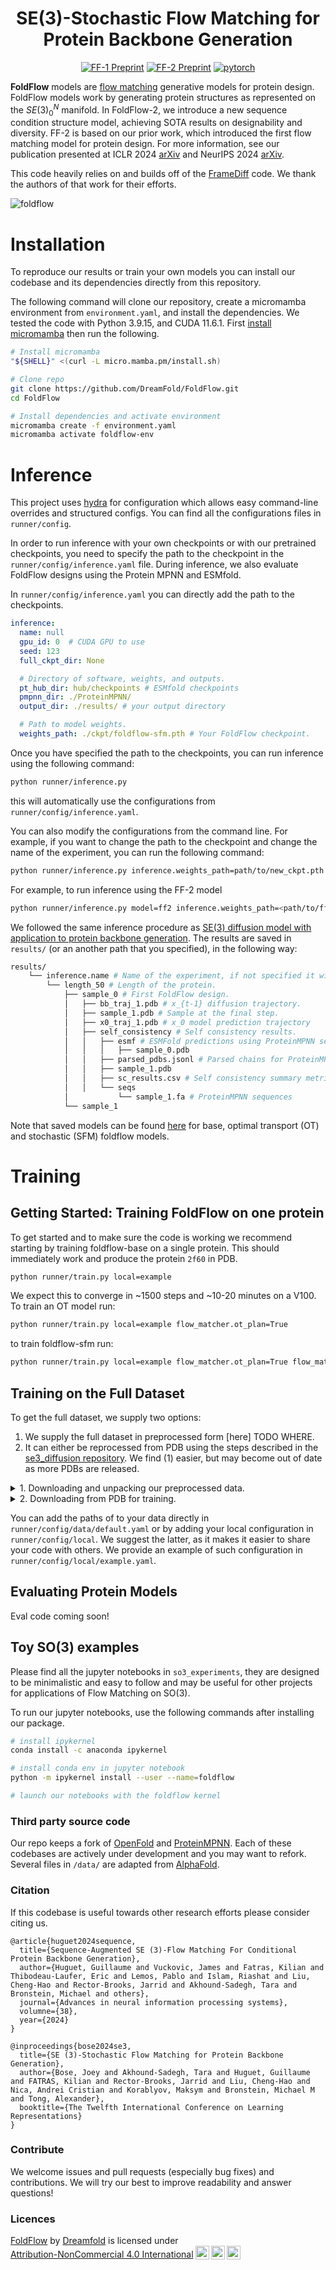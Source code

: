 <div align="center">

# SE(3)-Stochastic Flow Matching for Protein Backbone Generation

[![FF-1 Preprint](http://img.shields.io/badge/paper-arxiv.2310.02391-B31B1B.svg)](https://arxiv.org/abs/2310.02391)
[![FF-2 Preprint](http://img.shields.io/badge/paper-arxiv.2405.20313-B31B1B.svg)](https://arxiv.org/abs/2405.20313)
[![pytorch](https://img.shields.io/badge/PyTorch_1.13+-ee4c2c?logo=pytorch&logoColor=white)](https://pytorch.org/get-started/locally/)

</div>

**FoldFlow** models are [flow matching](https://github.com/atong01/conditional-flow-matching) generative models for protein design. FoldFlow models work by generating protein structures as represented on the $SE(3)^N_0$ manifold. In FoldFlow-2, we introduce a new sequence condition structure model, achieving SOTA results on designability and diversity. FF-2 is based on our prior work, which introduced the first flow matching model for protein design. For more information, see our publication presented at ICLR 2024 [arXiv](https://arxiv.org/abs/2310.02391) and NeurIPS 2024 [arXiv](https://arxiv.org/abs/2405.203131).

This code heavily relies on and builds off of the [FrameDiff](https://github.com/jasonkyuyim/se3_diffusion) code. We thank the authors of that work for their efforts.

![foldflow](media/foldflow-sfm_protein.gif)

# Installation
To reproduce our results or train your own models you can install our codebase and its dependencies directly from this repository. 

The following command will clone our repository, create a micromamba environment from `environment.yaml`, and install the dependencies. We tested the code with Python 3.9.15, and CUDA 11.6.1. First [install micromamba](https://mamba.readthedocs.io/en/latest/installation/micromamba-installation.html) then run the following.

```bash
# Install micromamba
"${SHELL}" <(curl -L micro.mamba.pm/install.sh)

# Clone repo
git clone https://github.com/DreamFold/FoldFlow.git
cd FoldFlow

# Install dependencies and activate environment
micromamba create -f environment.yaml
micromamba activate foldflow-env
```
# Inference

This project uses [hydra](https://hydra.cc) for configuration which allows easy command-line overrides and structured configs. You can find all the configurations files in `runner/config`.

In order to run inference with your own checkpoints or with our pretrained checkpoints, you need to specify the path to the checkpoint in the `runner/config/inference.yaml` file. During inference, we also evaluate FoldFlow designs using the Protein MPNN and ESMfold.

In `runner/config/inference.yaml` you can directly add the path to the checkpoints.

```yaml
inference:
  name: null
  gpu_id: 0  # CUDA GPU to use
  seed: 123
  full_ckpt_dir: None

  # Directory of software, weights, and outputs.
  pt_hub_dir: hub/checkpoints # ESMfold checkpoints
  pmpnn_dir: ./ProteinMPNN/
  output_dir: ./results/ # your output directory

  # Path to model weights.
  weights_path: ./ckpt/foldflow-sfm.pth # Your FoldFlow checkpoint.
```
Once you have specified the path to the checkpoints, you can run inference using the following command:

```bash
python runner/inference.py
```
this will automatically use the configurations from `runner/config/inference.yaml`.

You can also modify the configurations from the command line. For example, if you want to change the path to the checkpoint and change the name of the experiment, you can run the following command:

```bash
python runner/inference.py inference.weights_path=path/to/new_ckpt.pth inference.name=new_ckpt
```

For example, to run inference using the FF-2 model
```sh
python runner/inference.py model=ff2 inference.weights_path=<path/to/ff2_base.pth>
```

We followed the same inference procedure as [SE(3) diffusion model with application to protein backbone generation](https://github.com/jasonkyuyim/se3_diffusion). The results are saved in `results/` (or an another path that you specified), in the following way:

```bash
results/
    └── inference.name # Name of the experiment, if not specified it will be the time.
        └── length_50 # Length of the protein.
            ├── sample_0 # First FoldFlow design.
            │   ├── bb_traj_1.pdb # x_{t-1} diffusion trajectory.
            │   ├── sample_1.pdb # Sample at the final step.
            │   ├── x0_traj_1.pdb # x_0 model prediction trajectory
            │   ├── self_consistency # Self consistency results.
            │   │   ├── esmf # ESMFold predictions using ProteinMPNN sequences.
            │   │   │   ├── sample_0.pdb
            │   │   ├── parsed_pdbs.jsonl # Parsed chains for ProteinMPNN
            │   │   ├── sample_1.pdb
            │   │   ├── sc_results.csv # Self consistency summary metrics CSV
            │   │   └── seqs
            │           └── sample_1.fa # ProteinMPNN sequences
            └── sample_1
```

Note that saved models can be found [here](https://github.com/DreamFold/FoldFlow/releases/tag/0.1.0) for base, optimal transport (OT) and stochastic (SFM) foldflow models.

# Training

## Getting Started: Training FoldFlow on one protein
To get started and to make sure the code is working we recommend starting by training foldflow-base on a single protein. This should immediately work and produce the protein `2f60` in PDB.
```bash
python runner/train.py local=example
```
We expect this to converge in ~1500 steps and ~10-20 minutes on a V100. To train an OT model run:
```bash
python runner/train.py local=example flow_matcher.ot_plan=True
```
to train foldflow-sfm run:
```bash
python runner/train.py local=example flow_matcher.ot_plan=True flow_matcher.stochastic_paths=True
```

## Training on the Full Dataset
To get the full dataset, we supply two options:
1. We supply the full dataset in preprocessed form [here] TODO WHERE.
2. It can either be reprocessed from PDB using the steps described in the [se3_diffusion repository](https://github.com/jasonkyuyim/se3_diffusion#downloading-the-pdb-for-training).
We find (1) easier, but may become out of date as more PDBs are released.
<details>
  <summary>1. Downloading and unpacking our preprocessed data. </summary>

  We supply our `metadata.csv` file, which can be used to reproduce an identical training set in `data/metadata.csv`. Note that this file assumes all pickled data is located in `data/processed_pdbs/`, a new location requires rewriting this csv file.

  We also supply our saved data as tar file [here] TODO WHERE. Which can be extracted with
  ```bash
  tar xvzf processed_pdbs.tar.gz
  ```
  This may take a few minutes and requires ~32GB of disk space while unpacking.
</details>

<details>
    <summary>2. Downloading from PDB for training.</summary>

To get the training dataset, first download PDB then preprocess it with the provided scripts.
PDB can be downloaded from RCSB: https://www.wwpdb.org/ftp/pdb-ftp-sites#rcsbpdb.
Our scripts assume you download in **mmCIF format**.
Navigate down to "Download Protocols" and follow the instructions depending on your location.

> WARNING: Downloading PDB can take up to 1TB of space.

After downloading, you should have a directory formatted like this:
https://files.rcsb.org/pub/pdb/data/structures/divided/mmCIF/
```
00/
01/
02/
..
zz/
```
In this directory, unzip all the files:
```
gzip -d **/*.gz
```
Then run the following with <path_pdb_dir> replaced with the location of PDB.
```python
python process_pdb_dataset.py --mmcif_dir <pdb_dir>
```

See the script for more options. Each mmCIF will be written as a pickle file that
we read and process in the data loading pipeline. A `metadata.csv` will be saved
that contains the pickle path of each example as well as additional information
about each example for faster filtering.

Download the clusters at 30% sequence identity
at [rcsb](https://www.rcsb.org/docs/programmatic-access/file-download-services#sequence-clusters-data).
This download link also works at time of writing:
```
https://cdn.rcsb.org/resources/sequence/clusters/clusters-by-entity-30.txt
```
Place this file in `data/processed_pdb` or anywhere in your file system.
Update your config to point to the clustered data:
```yaml
data:
  cluster_path: ./data/processed_pdb/clusters-by-entity-30.txt
```
</details>

You can add the paths of to your data directly in `runner/config/data/default.yaml` or by adding your local configuration in `runner/config/local`. We suggest the latter, as it makes it easier to share your code with others. We provide an example of such configuration in `runner/config/local/example.yaml`.

## Evaluating Protein Models

Eval code coming soon!

## Toy SO(3) examples
Please find all the jupyter notebooks in `so3_experiments`, they are designed to be minimalistic and easy to follow and may be useful for other projects for applications of Flow Matching on SO(3).

To run our jupyter notebooks, use the following commands after installing our package.
```bash
# install ipykernel
conda install -c anaconda ipykernel

# install conda env in jupyter notebook
python -m ipykernel install --user --name=foldflow

# launch our notebooks with the foldflow kernel
```

### Third party source code

Our repo keeps a fork of [OpenFold](https://github.com/aqlaboratory/openfold) and [ProteinMPNN](https://github.com/dauparas/ProteinMPNN).
Each of these codebases are actively under development and you may want to refork.
Several files in `/data/` are adapted from [AlphaFold](https://github.com/deepmind/alphafold).


### Citation
If this codebase is useful towards other research efforts please consider citing us.

```
@article{huguet2024sequence,
  title={Sequence-Augmented SE (3)-Flow Matching For Conditional Protein Backbone Generation},
  author={Huguet, Guillaume and Vuckovic, James and Fatras, Kilian and Thibodeau-Laufer, Eric and Lemos, Pablo and Islam, Riashat and Liu, Cheng-Hao and Rector-Brooks, Jarrid and Akhound-Sadegh, Tara and Bronstein, Michael and others},
  journal={Advances in neural information processing systems},
  volumne={38},
  year={2024}
}

@inproceedings{bose2024se3,
  title={SE (3)-Stochastic Flow Matching for Protein Backbone Generation},
  author={Bose, Joey and Akhound-Sadegh, Tara and Huguet, Guillaume and FATRAS, Kilian and Rector-Brooks, Jarrid and Liu, Cheng-Hao and Nica, Andrei Cristian and Korablyov, Maksym and Bronstein, Michael M and Tong, Alexander},
  booktitle={The Twelfth International Conference on Learning Representations}
}
```

### Contribute

We welcome issues and pull requests (especially bug fixes) and contributions.
We will try our best to improve readability and answer questions!

### Licences

<p xmlns:cc="http://creativecommons.org/ns#" xmlns:dct="http://purl.org/dc/terms/"><a property="dct:title" rel="cc:attributionURL" href="https://github.com/Dreamfold/foldflow">FoldFlow</a> by <a rel="cc:attributionURL dct:creator" property="cc:attributionName" href="https://dreamfold.ai">Dreamfold</a> is licensed under <a href="http://creativecommons.org/licenses/by-nc/4.0/?ref=chooser-v1" target="_blank" rel="license noopener noreferrer" style="display:inline-block;">Attribution-NonCommercial 4.0 International<img style="height:22px!important;margin-left:3px;vertical-align:text-bottom;" src="https://mirrors.creativecommons.org/presskit/icons/cc.svg?ref=chooser-v1"><img style="height:22px!important;margin-left:3px;vertical-align:text-bottom;" src="https://mirrors.creativecommons.org/presskit/icons/by.svg?ref=chooser-v1"><img style="height:22px!important;margin-left:3px;vertical-align:text-bottom;" src="https://mirrors.creativecommons.org/presskit/icons/nc.svg?ref=chooser-v1"></a></p>
